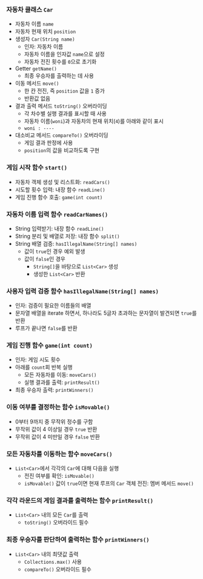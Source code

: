 ### 자동차 클래스 `Car`
* 자동차 이름 `name`
* 자동차 현재 위치 `position`
* 생성자 `Car(String name)`
  * 인자: 자동차 이름
  * 자동차 이름을 인자값 `name`으로 설정
  * 자동차 전진 횟수를 `0`으로 초기화
* Getter `getName()`
  * 최종 우승자를 출력하는 데 사용
* 이동 메서드 `move()`
  * 한 칸 전진, 즉 `position` 값을 `1` 증가
  * 반환값 없음
* 결과 출력 메서드 `toString()` 오버라이딩
  * 각 차수별 실행 결과를 표시할 때 사용
  * 자동차 이름(`woni`)과 자동차의 현재 위치(`4`)를 아래와 같이 표시
  * `woni : ----`
* 대소비교 메서드 `compareTo()` 오버라이딩
  * 게임 결과 판정에 사용
  * `position`의 값을 비교하도록 구현

### 게임 시작 함수 `start()`
* 자동차 객체 생성 및 리스트화: `readCars()`
* 시도할 횟수 입력: 내장 함수 `readLine()`
* 게임 진행 함수 호출: `game(int count)`

### 자동차 이름 입력 함수 `readCarNames()`
* String 입력받기: 내장 함수 `readLine()`
* String 분리 및 배열로 저장: 내장 함수 `split()`
* String 배열 검증: `hasIllegalName(String[] names)`
  * 값이 `true`인 경우 예외 발생
  * 값이 `false`인 경우
    * `String[]`을 바탕으로 `List<Car>` 생성
    * 생성한 `List<Car>` 반환

### 사용자 입력 검증 함수 `hasIllegalName(String[] names)`
* 인자: 검증이 필요한 이름들의 배열
* 문자열 배열을 iterate 하면서, 하나라도 5글자 초과하는 문자열이 발견되면 `true`를 반환
* 루프가 끝나면 `false`를 반환

### 게임 진행 함수 `game(int count)`
* 인자: 게임 시도 횟수
* 아래를 `count`회 반복 실행
  * 모든 자동차를 이동: `moveCars()`
  * 실행 결과를 출력: `printResult()`
* 최종 우승자 출력: `printWinners()`

### 이동 여부를 결정하는 함수 `isMovable()`
* 0부터 9까지 중 무작위 정수를 구함
* 무작위 값이 4 이상일 경우 `true` 반환
* 무작위 값이 4 미만일 경우 `false` 반환

### 모든 자동차를 이동하는 함수 `moveCars()`
* `List<Car>`에서 각각의 `Car`에 대해 다음을 실행
  * 전진 여부를 확인: `isMovable()`
  * `isMovable()` 값이 `true`이면 현재 루프의 `Car` 객체 전진: 멤버 메서드 `move()`

### 각각 라운드의 게임 결과를 출력하는 함수 `printResult()`
* `List<Car>` 내의 모든 `Car`를 출력
  * `toString()` 오버라이드 필수

### 최종 우승자를 판단하여 출력하는 함수 `printWinners()`
* `List<Car>` 내의 최댓값 출력
  * `Collections.max()` 사용
  * `compareTo()` 오버라이드 필수